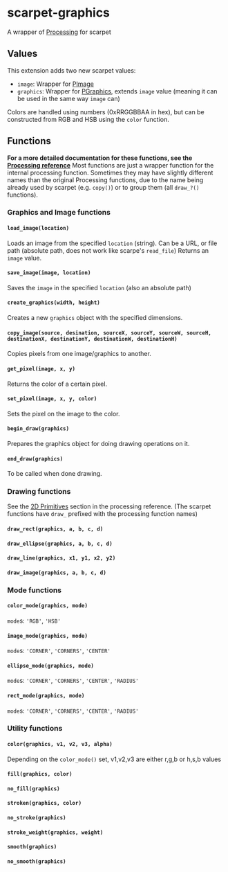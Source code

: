 # scarpet-graphics

A wrapper of [Processing](https://processing.org) for scarpet

## Values

This extension adds two new scarpet values:

* `image`: Wrapper for [PImage](https://processing.org/reference/PImage.html)
* `graphics`: Wrapper for [PGraphics](https://processing.org/reference/PGraphics.html), extends `image` value (meaning it can be used in the same way `image` can)

Colors are handled using numbers (0xRRGGBBAA in hex), but can be constructed from RGB and HSB using the `color` function.

## Functions

**For a more detailed documentation for these functions, see the [Processing reference](https://processing.org/reference)**
Most functions are just a wrapper function for the internal processing function.
Sometimes they may have slightly different names than the original Processing functions, due to the name being already used by scarpet (e.g. `copy()`) or to group them (all `draw_?()` functions).

### Graphics and Image functions

#### `load_image(location)`

Loads an image from the specified `location` (string).
Can be a URL, or file path (absolute path, does not work like scarpe's `read_file`)
Returns an `image` value.

#### `save_image(image, location)`

Saves the `image` in the specified `location` (also an absolute path)

#### `create_graphics(width, height)`

Creates a new `graphics` object with the specified dimensions.

#### `copy_image(source, desination, sourceX, sourceY, sourceW, sourceH, destinationX, destinationY, destinationW, destinationH)`

Copies pixels from one image/graphics to another.

#### `get_pixel(image, x, y)`

Returns the color of a certain pixel.

#### `set_pixel(image, x, y, color)`

Sets the pixel on the image to the color.

#### `begin_draw(graphics)`

Prepares the graphics object for doing drawing operations on it.

#### `end_draw(graphics)`

To be called when done drawing.

### Drawing functions

See the [2D Primitives](https://processing.org/reference/#shape) section in the processing reference. (The scarpet functions have `draw_` prefixed with the processing function names)

#### `draw_rect(graphics, a, b, c, d)`
#### `draw_ellipse(graphics, a, b, c, d)`
#### `draw_line(graphics, x1, y1, x2, y2)`
#### `draw_image(graphics, a, b, c, d)`

### Mode functions

#### `color_mode(graphics, mode)`

`mode`s: `'RGB'`, `'HSB'`

#### `image_mode(graphics, mode)`

`mode`s: `'CORNER'`, `'CORNERS'`, `'CENTER'`

#### `ellipse_mode(graphics, mode)`

`mode`s: `'CORNER'`, `'CORNERS'`, `'CENTER'`, `'RADIUS'`

#### `rect_mode(graphics, mode)`

`mode`s: `'CORNER'`, `'CORNERS'`, `'CENTER'`, `'RADIUS'`

### Utility functions

#### `color(graphics, v1, v2, v3, alpha)`

Depending on the `color_mode()` set, v1,v2,v3 are either r,g,b or h,s,b values

#### `fill(graphics, color)`
#### `no_fill(graphics)`
#### `stroken(graphics, color)`
#### `no_stroke(graphics)`
#### `stroke_weight(graphics, weight)`
#### `smooth(graphics)`
#### `no_smooth(graphics)`